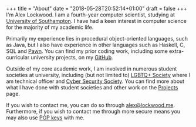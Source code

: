 +++
title = "About"
date = "2018-05-28T20:52:14+01:00"
draft = false
+++
I'm Alex Lockwood. I am a fourth-year computer scientist, studying at [University of Southampton](https://www.ecs.soton.ac.uk/). I have had a keen interest in computer science for the majority of my academic life.

Primarily my experience lies in procedural object-oriented languages, such as Java, but I also have experience in other languages such as Haskell, C, SQL and [Pawn](https://github.com/compuphase/pawn).
You can find my prior coding work, including some extra-curricular university projects, on my [GitHub](https://github.com/lockwooda/).

Outside of my core academic work, I am involved in numerous student societies at university, including (but not limited to) [LGBTQ+ Society](https://www.sotonlgbt.org.uk/) where I am technical officer and [Cyber Security Society](https://www.sucss.org/).
You can find more about what I have done with student societies and other work on the [Projects](../projects/) page.

If you wish to contact me, you can do so through [alex@lockwood.me](mailto:alex@lockwood.me). Furthermore, if you wish to contact me through more secure means you may also use [PGP keys](../pgp/) with me.
